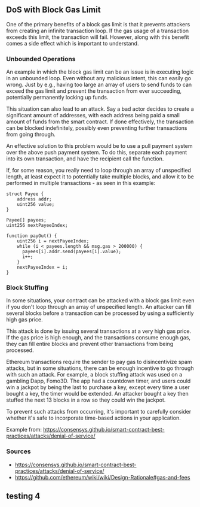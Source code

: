 ## DoS with Block Gas Limit

One of the primary benefits of a block gas limit is that it prevents attackers from creating an infinite transaction loop. If the gas usage of a transaction exceeds this limit, the transaction will fail. However, along with this benefit comes a side effect which is important to understand.

### Unbounded Operations

An example in which the block gas limit can be an issue is in executing logic in an unbounded loop. Even without any malicious intent, this can easily go wrong. Just by e.g., having too large an array of users to send funds to can exceed the gas limit and prevent the transaction from ever succeeding, potentially permanently locking up funds.

This situation can also lead to an attack. Say a bad actor decides to create a significant amount of addresses, with each address being paid a small amount of funds from the smart contract. If done effectively, the transaction can be blocked indefinitely, possibly even preventing further transactions from going through.

An effective solution to this problem would be to use a pull payment system over the above push payment system. To do this, separate each payment into its own transaction, and have the recipient call the function.

If, for some reason, you really need to loop through an array of unspecified length, at least expect it to potentially take multiple blocks, and allow it to be performed in multiple transactions - as seen in this example:

```
struct Payee {
    address addr;
    uint256 value;
}

Payee[] payees;
uint256 nextPayeeIndex;

function payOut() {
    uint256 i = nextPayeeIndex;
    while (i < payees.length && msg.gas > 200000) {
      payees[i].addr.send(payees[i].value);
      i++;
    }
    nextPayeeIndex = i;
}
```

### Block Stuffing

In some situations, your contract can be attacked with a block gas limit even if you don't loop through an array of unspecified length. An attacker can fill several blocks before a transaction can be processed by using a sufficiently high gas price.

This attack is done by issuing several transactions at a very high gas price. If the gas price is high enough, and the transactions consume enough gas, they can fill entire blocks and prevent other transactions from being processed. 

Ethereum transactions require the sender to pay gas to disincentivize spam attacks, but in some situations, there can be enough incentive to go through with such an attack. For example, a block stuffing attack was used on a gambling Dapp, Fomo3D. The app had a countdown timer, and users could win a jackpot by being the last to purchase a key, except every time a user bought a key, the timer would be extended. An attacker bought a key then stuffed the next 13 blocks in a row so they could win the jackpot.

To prevent such attacks from occurring, it's important to carefully consider whether it's safe to incorporate time-based actions in your application.

Example from: https://consensys.github.io/smart-contract-best-practices/attacks/denial-of-service/

### Sources

- https://consensys.github.io/smart-contract-best-practices/attacks/denial-of-service/
- https://github.com/ethereum/wiki/wiki/Design-Rationale#gas-and-fees

## testing 4